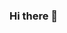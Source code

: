 ### Hi there 👋

<!--
**sydneygreeno/sydneygreeno** is a ✨ _special_ ✨ repository because its `README.md` (this file) appears on your GitHub profile.

<div id="header" align="center">
  <img src="/Users/sydneygreeno/Desktop/untitled folder/my-website/backg.gif" width="100"/>
</div>

<div id="badges">
  <img src="https://img.shields.io/badge/LinkedIn-blue?style=for-the-badge&logo=linkedin&logoColor=white" alt="LinkedIn Badge"/>
</div>

<div id="badges">
  <a href="https://www.linkedin.com/in/sydney-greeno-6186421b2/">
    <img src="https://img.shields.io/badge/LinkedIn-blue?style=for-the-badge&logo=linkedin&logoColor=white" alt="LinkedIn Badge"/>
  </a>
</div>

<h1>
  hey there
  <img src="https://media.giphy.com/media/hvRJCLFzcasrR4ia7z/giphy.gif" width="30px"/>
</h1>

### :woman_technologist: About Me :
I am a student at UC Berkeley studying Computer Science <img src="https://media.giphy.com/media/WUlplcMpOCEmTGBtBW/giphy.gif" width="30">

- :telescope: I enjoy engineering and developing projects in my free time.

- :seedling: I'm also an artist specializing in acrylic and oil paintings. Check out my art! [Link to Portfolio](https://www.instagram.com/syd_ney_art_ist/)

- :zap: I have experience with data analysis/SWE from internships and projects.

- :mailbox:How to reach me: [![Linkedin Badge](https://img.shields.io/badge/-kakbar-blue?style=flat&logo=Linkedin&logoColor=white)](https://www.linkedin.com/in/sydney-greeno-6186421b2/)

